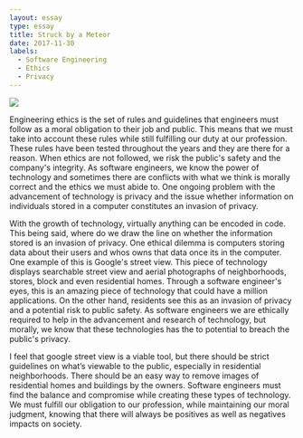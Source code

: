 ```yaml
---
layout: essay
type: essay
title: Struck by a Meteor
date: 2017-11-30
labels:
  - Software Engineering
  - Ethics
  - Privacy
---
```


<img class="ui small right floated rounded image" src="http://international.viettel.vn/uploads/ckfinder/images/Protecting-Data-and-Privacy-in-the-Cloud-643x367.jpg">

Engineering ethics is the set of rules and guidelines that engineers must follow as a moral obligation to their job and public. This means that we must take into account these rules while still fulfilling our duty at our profession. These rules have been tested throughout the years and they are there for a reason. When ethics are not followed, we risk the public's safety and the company's integrity. As software engineers, we know the power of technology and sometimes there are conflicts with what we think is morally correct and the ethics we must abide to. One ongoing problem with the advancement of technology is privacy and the issue whether information on individuals stored in a computer constitutes an invasion of privacy. 

With the growth of technology, virtually anything can be encoded in code. This being said, where do we draw the line on whether the information stored is an invasion of privacy. One ethical dilemma is computers storing data about their users and whos owns that data once its in the computer. One example of this is Google's street view. This piece of technology displays searchable street view and aerial photographs of neighborhoods, stores, block and even residential homes. Through a software engineer's eyes, this is an amazing piece of technology that could have a million applications. On the other hand, residents see this as an invasion of privacy and a potential risk to public safety. As software engineers we are ethically required to help in the advancement and research of technology, but morally, we know that these technologies has the to potential to breach the public's privacy. 

I feel that google street view is a viable tool, but there should be strict guidelines on what’s viewable to the public, especially in residential neighborhoods. There should be an easy way to remove images of residential homes and buildings by the owners. Software engineers must find the balance and compromise while creating these types of technology. We must fulfill our obligation to our profession, while maintaining our moral judgment, knowing that there will always be positives as well as negatives impacts on society. 
